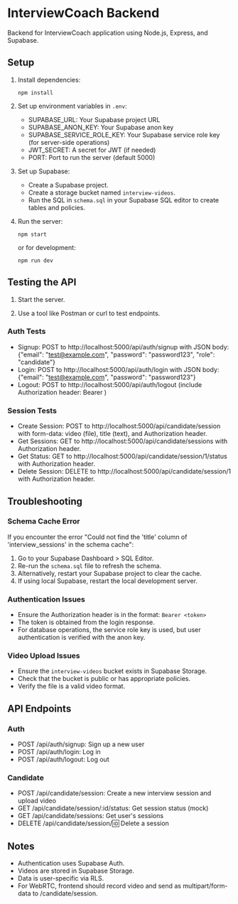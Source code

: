 # InterviewCoach Backend

Backend for InterviewCoach application using Node.js, Express, and Supabase.

## Setup

1. Install dependencies:
   ```
   npm install
   ```

2. Set up environment variables in `.env`:
   - SUPABASE_URL: Your Supabase project URL
   - SUPABASE_ANON_KEY: Your Supabase anon key
   - SUPABASE_SERVICE_ROLE_KEY: Your Supabase service role key (for server-side operations)
   - JWT_SECRET: A secret for JWT (if needed)
   - PORT: Port to run the server (default 5000)

3. Set up Supabase:
   - Create a Supabase project.
   - Create a storage bucket named `interview-videos`.
   - Run the SQL in `schema.sql` in your Supabase SQL editor to create tables and policies.

4. Run the server:
   ```
   npm start
   ```
   or for development:
   ```
   npm run dev
   ```

## Testing the API

1. Start the server.

2. Use a tool like Postman or curl to test endpoints.

### Auth Tests
- Signup: POST to http://localhost:5000/api/auth/signup with JSON body: {"email": "test@example.com", "password": "password123", "role": "candidate"}
- Login: POST to http://localhost:5000/api/auth/login with JSON body: {"email": "test@example.com", "password": "password123"}
- Logout: POST to http://localhost:5000/api/auth/logout (include Authorization header: Bearer <token>)

### Session Tests
- Create Session: POST to http://localhost:5000/api/candidate/session with form-data: video (file), title (text), and Authorization header.
- Get Sessions: GET to http://localhost:5000/api/candidate/sessions with Authorization header.
- Get Status: GET to http://localhost:5000/api/candidate/session/1/status with Authorization header.
- Delete Session: DELETE to http://localhost:5000/api/candidate/session/1 with Authorization header.

## Troubleshooting

### Schema Cache Error
If you encounter the error "Could not find the 'title' column of 'interview_sessions' in the schema cache":
1. Go to your Supabase Dashboard > SQL Editor.
2. Re-run the `schema.sql` file to refresh the schema.
3. Alternatively, restart your Supabase project to clear the cache.
4. If using local Supabase, restart the local development server.

### Authentication Issues
- Ensure the Authorization header is in the format: `Bearer <token>`
- The token is obtained from the login response.
- For database operations, the service role key is used, but user authentication is verified with the anon key.

### Video Upload Issues
- Ensure the `interview-videos` bucket exists in Supabase Storage.
- Check that the bucket is public or has appropriate policies.
- Verify the file is a valid video format.

## API Endpoints

### Auth
- POST /api/auth/signup: Sign up a new user
- POST /api/auth/login: Log in
- POST /api/auth/logout: Log out

### Candidate
- POST /api/candidate/session: Create a new interview session and upload video
- GET /api/candidate/session/:id/status: Get session status (mock)
- GET /api/candidate/sessions: Get user's sessions
- DELETE /api/candidate/session/:id: Delete a session

## Notes
- Authentication uses Supabase Auth.
- Videos are stored in Supabase Storage.
- Data is user-specific via RLS.
- For WebRTC, frontend should record video and send as multipart/form-data to /candidate/session.
